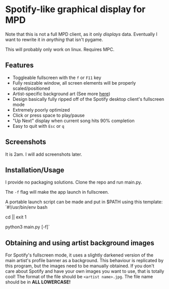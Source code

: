 # Spotify-like graphical display for MPD

Note that this is not a full MPD client, as it only *displays* data.
Eventually I want to rewrite it in *anything* that isn't pygame.

This will probably only work on linux.
Requires MPC.

## Features
- Toggleable fullscreen with the `f` or `F11` key
- Fully resizable window, all screen elements will be properly scaled/positioned
- Artist-specific background art (See more [here](https://github.com/allylikesu/mpd-display#obtaining-and-using-artist-background-images))
- Design basically fully ripped off of the Spotify desktop client's fullscreen mode
- Extremely poorly optimized
- Click or press space to play/pause
- "Up Next" display when current song hits 90% completion
- Easy to quit with `Esc` or `q`

## Screenshots
It is 2am. I will add screenshots later.

## Installation/Usage
I provide no packaging solutions. Clone the repo and run main.py.

The `-f` flag will make the app launch in fullscreen.

A portable launch script can be made and put in $PATH using this template:
`#!/usr/bin/env bash

cd <PATH TO CLONED REPO> || exit 1

python3 main.py [-f]`

## Obtaining and using artist background images
For Spotify's fullscreen mode, it uses a slightly darkened version of the main artist's profile banner as a background. 
This behaviour is replicated by this program, but the images need to be manually obtained.
If you don't care about Spotify and have your own images you want to use, that is totally cool!
The format of the file should be `<artist name>.jpg`.
The file name should be in **ALL LOWERCASE!**
